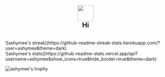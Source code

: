 <h2 align="center">
<img src="https://media.giphy.com/media/hvRJCLFzcasrR4ia7z/giphy.gif" width="50px">
<br/>
Hi
</h2>

<br/>

<div width="48%">![ashymee's streak](https://github-readme-streak-stats.herokuapp.com/?user=ashymee&theme=dark)</div>
![ashymee's stats](https://github-readme-stats.vercel.app/api?username=ashymee&show_icons=true&hide_border=true&theme=dark)

<br/>

![ashymee's trophy](https://github-profile-trophy.vercel.app/?username=ashymee&rank=S,AAA,AA,A&theme=juicyfresh&margin-w=15)

